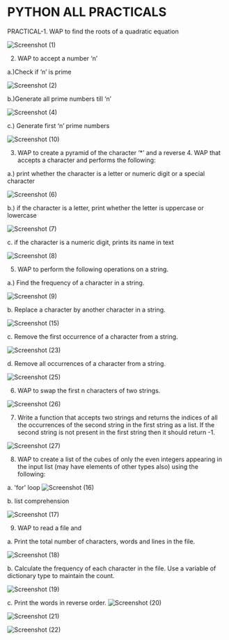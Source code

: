 
# PYTHON ALL PRACTICALS 


PRACTICAL-1. WAP to find the roots of a quadratic equation

![Screenshot (1)](https://github.com/user-attachments/assets/045f4855-53de-493f-8295-ea2ed2c9da99)

2. WAP to accept a number ‘n’

a.)Check if ’n’ is prime

![Screenshot (2)](https://github.com/user-attachments/assets/4f12106b-7d02-49c5-9151-177919c02d7f)


    
b.)Generate all prime numbers till ‘n’

![Screenshot (4)](https://github.com/user-attachments/assets/f885537d-38d2-4ccf-8f89-f7cd6a8a69bc)

c.) Generate first ‘n’ prime numbers

![Screenshot (10)](https://github.com/user-attachments/assets/c3d2b20e-d49e-49d4-b39a-ee3afb6015ce)




3. WAP to create a pyramid of the character ‘*’ and a reverse 4. WAP that accepts a character and performs the following: 

a.) print whether the character is a letter or numeric digit or a special character



![Screenshot (6)](https://github.com/user-attachments/assets/d410cefb-f37d-4009-b5cc-29f93d7f268a)


b.) if the character is a letter, print whether the letter is uppercase or lowercase

![Screenshot (7)](https://github.com/user-attachments/assets/9b86c73f-ebba-4c0a-a1ff-08ee764e88f3)


c. if the character is a numeric digit, prints its name in text

![Screenshot (8)](https://github.com/user-attachments/assets/7449f850-2d5d-48e9-bc5e-53676338b982)


5. WAP to perform the following operations on a string.

  a.) Find the frequency of a character in a string.
  
![Screenshot (9)](https://github.com/user-attachments/assets/7bbed36f-efe1-4830-8190-cde974894aa2)


b. Replace a character by another character in a string.

![Screenshot (15)](https://github.com/user-attachments/assets/88e05cf5-dfc4-4d18-a570-d18c8efc9041)



c. Remove the first occurrence of a character from a string.

![Screenshot (23)](https://github.com/user-attachments/assets/1be6875f-4114-49fe-8554-47f7592a674f)


d. Remove all occurrences of a character from a string.

![Screenshot (25)](https://github.com/user-attachments/assets/6510af71-d615-4104-9d8b-d74ab6a3f012)




6. WAP to swap the first n characters of two strings.

![Screenshot (26)](https://github.com/user-attachments/assets/2626b4c2-0a6c-4c8d-a566-eb132d4666fc)


7. Write a function that accepts two strings and returns the indices of all the occurrences of 
the second string in the first string as a list. If the second string is not present in the first 
string then it should return -1.

![Screenshot (27)](https://github.com/user-attachments/assets/760e13d6-f51e-40d5-8e3f-e079178370f6)




8. WAP to create a list of the cubes of only the even integers appearing in the input list 
(may have elements of other types also) using the following:

a. 'for' loop
![Screenshot (16)](https://github.com/user-attachments/assets/d5db04c0-c4e8-4dbc-95b1-9f84d6461f2b)


b. list comprehension

![Screenshot (17)](https://github.com/user-attachments/assets/9c181952-737a-448e-99ad-50334643272b)



9. WAP to read a file and
    
a. Print the total number of characters, words and lines in the file.

![Screenshot (18)](https://github.com/user-attachments/assets/96ea106d-6e66-4ba0-903c-2a994b80e9c3)

b. Calculate the frequency of each character in the file. Use a variable of dictionary 
type to maintain the count.

![Screenshot (19)](https://github.com/user-attachments/assets/fa3425d9-61dc-4703-bacc-6051b019fbf6)


c. Print the words in reverse order.
![Screenshot (20)](https://github.com/user-attachments/assets/1a8bb1ba-f67d-45b2-a6e1-82ff78553bc6)


![Screenshot (21)](https://github.com/user-attachments/assets/ebb60ab5-2f7a-46e1-91af-cfa051afbe06)



![Screenshot (22)](https://github.com/user-attachments/assets/719e6589-d893-48fe-8c55-3adac3e04f7d)




